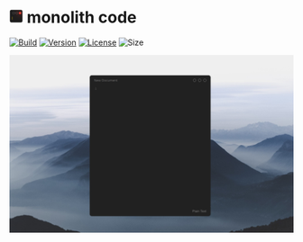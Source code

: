 <h1><img src="./res/img/icon.png" height="24"> monolith code</h1>

[![Build](https://github.com/Haeri/MonolithCode2/actions/workflows/releaser.yml/badge.svg)](https://github.com/Haeri/MonolithCode2/actions/workflows/releaser.yml)
[![Version](https://img.shields.io/badge/dynamic/json?url=https://raw.githubusercontent.com/Haeri/MonolithCode2/master/package.json&label=version&query=$['version']&color=blue)](https://github.com/Haeri/MonolithCode2/releases/latest)
[![License](https://img.shields.io/github/license/haeri/MonolithCode2.svg)](https://github.com/Haeri/MonolithCode2/blob/master/LICENSE)
![Size](https://img.shields.io/github/languages/code-size/Haeri/MonolithCode2)


![screenshot](./docs/res/img/screenshot.png)